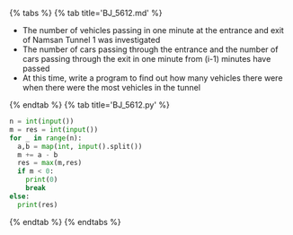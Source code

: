 {% tabs %}
{% tab title='BJ_5612.md' %}

* The number of vehicles passing in one minute at the entrance and exit of Namsan Tunnel 1 was investigated
* The number of cars passing through the entrance and the number of cars passing through the exit in one minute from (i-1) minutes have passed
* At this time, write a program to find out how many vehicles there were when there were the most vehicles in the tunnel

{% endtab %}
{% tab title='BJ_5612.py' %}

```py
n = int(input())
m = res = int(input())
for _ in range(n):
  a,b = map(int, input().split())
  m += a - b
  res = max(m,res)
  if m < 0:
    print(0)
    break
else:
  print(res)
```

{% endtab %}
{% endtabs %}